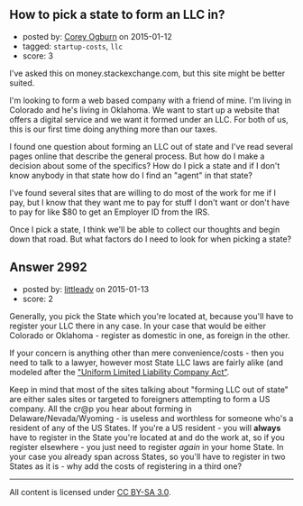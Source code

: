 ## How to pick a state to form an LLC in?

- posted by: [Corey Ogburn](https://stackexchange.com/users/53674/corey-ogburn) on 2015-01-12
- tagged: `startup-costs`, `llc`
- score: 3

I've asked this on money.stackexchange.com, but this site might be better suited.

I'm looking to form a web based company with a friend of mine. I'm living in Colorado and he's living in Oklahoma. We want to start up a website that offers a digital service and we want it formed under an LLC. For both of us, this is our first time doing anything more than our taxes.

I found one question about forming an LLC out of state and I've read several pages online that describe the general process. But how do I make a decision about some of the specifics? How do I pick a state and if I don't know anybody in that state how do I find an "agent" in that state?

I've found several sites that are willing to do most of the work for me if I pay, but I know that they want me to pay for stuff I don't want or don't have to pay for like $80 to get an Employer ID from the IRS.

Once I pick a state, I think we'll be able to collect our thoughts and begin down that road. But what factors do I need to look for when picking a state?


## Answer 2992

- posted by: [littleadv](https://stackexchange.com/users/307221/littleadv) on 2015-01-13
- score: 2

<p>Generally, you pick the State which you're located at, because you'll have to register your LLC there in any case. In your case that would be either Colorado or Oklahoma - register as domestic in one, as foreign in the other.</p>

<p>If your concern is anything other than mere convenience/costs - then you need to talk to a lawyer, however most State LLC laws are fairly alike (and modeled after the <a href="http://www.uniformlaws.org/shared/docs/limited%20liability%20company/ullca_final_06rev.pdf" rel="nofollow">"Uniform Limited Liability Company Act"</a>.</p>

<p>Keep in mind that most of the sites talking about "forming LLC out of state" are either sales sites or targeted to foreigners attempting to form a US company. All the cr@p you hear about forming in Delaware/Nevada/Wyoming - is useless and worthless for someone who's a resident of any of the US States. If you're a US resident - you will <strong>always</strong> have to register in the State you're located at and do the work at, so if you register elsewhere - you just need to register <em>again</em> in your home State. In your case you already span across States, so you'll have to register in two States as it is - why add the costs of registering in a third one?</p>




---

All content is licensed under [CC BY-SA 3.0](https://creativecommons.org/licenses/by-sa/3.0/).
